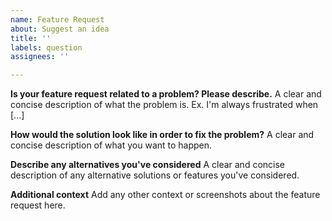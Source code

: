 ```yaml
---
name: Feature Request
about: Suggest an idea
title: ''
labels: question
assignees: ''

---
```


**Is your feature request related to a problem? Please describe.**
A clear and concise description of what the problem is. Ex. I'm always frustrated when [...]

**How would the solution look like in order to fix the problem?**
A clear and concise description of what you want to happen.

**Describe any alternatives you've considered**
A clear and concise description of any alternative solutions or features you've considered.

**Additional context**
Add any other context or screenshots about the feature request here.
